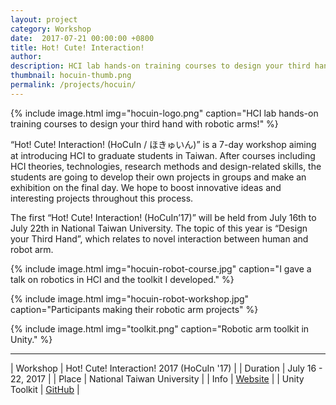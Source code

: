 ```yaml
---
layout: project
category: Workshop
date:  2017-07-21 00:00:00 +0800
title: Hot! Cute! Interaction!
author:
description: HCI lab hands-on training courses to design your third hand with robotic arms!
thumbnail: hocuin-thumb.png
permalink: /projects/hocuin/
---
```


{% include image.html
           img="hocuin-logo.png"
           caption="HCI lab hands-on training courses to design your third hand with robotic arms!" %}

“Hot! Cute! Interaction! (HoCuIn / ほきゅいん)” is a 7-day workshop aiming at introducing HCI to graduate students in Taiwan. After courses including HCI theories, technologies, research methods and design-related skills, the students are going to develop their own projects in groups and make an exhibition on the final day. We hope to boost innovative ideas and interesting projects throughout this process.

The first “Hot! Cute! Interaction! (HoCuIn’17)” will be held from July 16th to July 22th in National Taiwan University. The topic of this year is “Design your Third Hand”, which relates to novel interaction between human and robot arm.

{% include image.html
           img="hocuin-robot-course.jpg"
           caption="I gave a talk on robotics in HCI and the toolkit I developed." %}

{% include image.html
           img="hocuin-robot-workshop.jpg"
           caption="Participants making their robotic arm projects" %}

{% include image.html
           img="toolkit.png"
           caption="Robotic arm toolkit in Unity." %}

---

| Workshop | Hot! Cute! Interaction! 2017 (HoCuIn '17) |
| Duration | July 16 - 22, 2017 |
| Place | National Taiwan University |
| Info | [Website](https://hocuin2017.wordpress.com/) |
| Unity Toolkit | [GitHub](https://github.com/tanyuan/braccio-ik-unity) |

